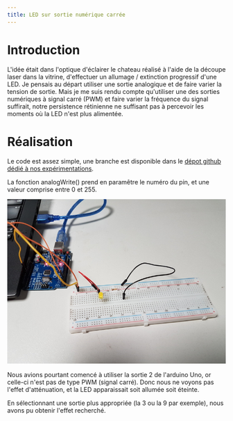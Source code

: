 ```yaml
---
title: LED sur sortie numérique carrée
---
```

# Introduction

L'idée était dans l'optique d'éclairer le chateau réalisé à l'aide de la
découpe laser dans la vitrine, d'effectuer un allumage / extinction progressif
d'une LED. Je pensais au départ utiliser une sortie analogique et de faire
varier la tension de sortie. Mais je me suis rendu compte qu'utiliser une des
sorties numériques à signal carré (PWM) et faire varier la fréquence du signal
suffirait, notre persistence rétinienne ne suffisant pas à percevoir les
moments où la LED n'est plus alimentée.

# Réalisation

Le code est assez simple, une branche est disponible dans le [dépot github dédié à nos
expérimentations](https://github.com/fablab-leprototype/arduino-sandbox/tree/led-fade).

La fonction analogWrite() prend en paramêtre le numéro du pin, et une valeur
comprise entre 0 et 255.

![montage](./images/led-fade/montage.jpg)

Nous avions pourtant comencé à utiliser la sortie 2 de l'arduino Uno, or
celle-ci n'est pas de type PWM (signal carré). Donc nous ne voyons pas l'effet
d'atténuation, et la LED apparaissait soit allumée soit éteinte.

En sélectionnant une sortie plus appropriée (la 3 ou la 9 par exemple), nous
avons pu obtenir l'effet recherché.


